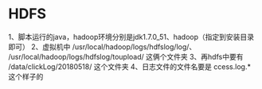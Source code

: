 # HDFS
1、脚本运行的java，hadoop环境分别是jdk1.7.0_51、hadoop（指定到安装目录即可）
2、虚拟机中	/usr/local/hadoop/logs/hdfslog/log/、	/usr/local/hadoop/logs/hdfslog/toupload/		这俩个文件夹
3、再hdfs中要有	/data/clickLog/20180518/	这个文件夹
4、日志文件的文件名要是	ccess.log.* 	这个样子的
